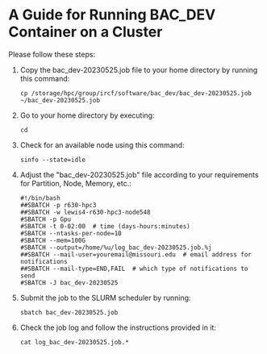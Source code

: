 # A Guide for Running BAC_DEV Container on a Cluster

Please follow these steps:

1. Copy the bac_dev-20230525.job file to your home directory by running this command:
   ```
   cp /storage/hpc/group/ircf/software/bac_dev/bac_dev-20230525.job ~/bac_dev-20230525.job
   ```

2. Go to your home directory by executing:
   ```
   cd
   ```

3. Check for an available node using this command:
   ```
   sinfo --state=idle
   ```

4. Adjust the "bac_dev-20230525.job" file according to your requirements for Partition, Node, Memory, etc.:
    ```
    #!/bin/bash
    ##SBATCH -p r630-hpc3
    ##SBATCH -w lewis4-r630-hpc3-node548
    #SBATCH -p Gpu
    #SBATCH -t 0-02:00  # time (days-hours:minutes)
    #SBATCH --ntasks-per-node=10
    #SBATCH --mem=100G
    #SBATCH --output=/home/%u/log_bac_dev-20230525.job.%j
    ##SBATCH --mail-user=youremail@missouri.edu  # email address for notifications
    ##SBATCH --mail-type=END,FAIL  # which type of notifications to send
    #SBATCH -J bac_dev-20230525
    ```

5. Submit the job to the SLURM scheduler by running:
   ```
   sbatch bac_dev-20230525.job
   ```

6. Check the job log and follow the instructions provided in it:
   ```
   cat log_bac_dev-20230525.job.*
   ```